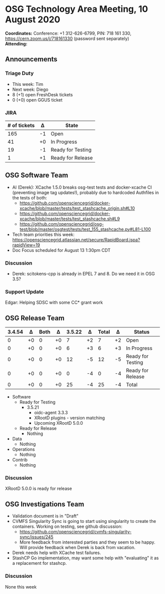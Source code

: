 # OSG Technology Area Meeting, 10 August 2020

**Coordinates:** Conference: +1 312-626-6799, PIN: 718 161 330, <https://cern.zoom.us/j/718161330> (password sent separately)  
**Attending:**   


## Announcements



### Triage Duty

-   This week: Tim
-   Next week: Diego
-   8 (+1) open FreshDesk tickets
-   0 (+0) open GGUS ticket


### JIRA

| # of tickets | &Delta; | State             |
|------------ |------- |----------------- |
| 165          | -1      | Open              |
| 41           | +0      | In Progress       |
| 19           | -1      | Ready for Testing |
| 1            | +1      | Ready for Release |


## OSG Software Team

-   AI (Derek): XCache 1.5.0 breaks osg-test tests and docker-xcache CI (preventing image tag updates!), probably due to hardcoded Authfiles in the tests of both:  
    -   <https://github.com/opensciencegrid/docker-xcache/blob/master/tests/test_stashcache_origin.sh#L10>
    -   <https://github.com/opensciencegrid/docker-xcache/blob/master/tests/test_stashcache.sh#L9>
    -   <https://github.com/opensciencegrid/osg-test/blob/master/osgtest/tests/test_155_stashcache.py#L81-L100>
-   Tech team priorities this week: <https://opensciencegrid.atlassian.net/secure/RapidBoard.jspa?rapidView=19>
-   Doc Focus scheduled for August 13 1:30pm CDT


### Discussion

-   Derek: scitokens-cpp is already in EPEL 7 and 8. Do we need it in OSG 3.5?


### Support Update

Edgar: Helping SDSC with some CC\* grant work


## OSG Release Team

| 3.4.54 | &Delta; | Both | &Delta; | 3.5.22 | &Delta; | Total | &Delta; | Status            |
| ------ | ------- | ---- | ------- | ------ | ------- | ----- | ------- | ----------------- |
| 0      | +0      | 0    | +0      | 7      | +2      | 7     | +2      | Open              |
| 0      | +0      | 0    | +0      | 6      | +3      | 6     | +3      | In Progress       |
| 0      | +0      | 0    | +0      | 12     | -5      | 12    | -5      | Ready for Testing |
| 0      | +0      | 0    | +0      | 0      | -4      | 0     | -4      | Ready for Release |
| 0      | +0      | 0    | +0      | 25     | -4      | 25    | -4      | Total             |

-   Software  
    -   Ready for Testing  
        -   3.5.21  
            -   oidc-agent 3.3.3
            -   XRootD plugins - version matching
            -   Upcoming XRootD 5.0.0
    -   Ready for Release  
        -   Nothing
-   Data  
    -   Nothing
-   Operations  
    -   Nothing
-   Contrib  
    -   Nothing


### Discussion

XRootD 5.0.0 is ready for release


## OSG Investigations Team

-   Validation document is in "Draft"
-   CVMFS Singularity Sync is going to start using singularity to create the containers. Working on testing, see github discussion:  
    -   <https://github.com/opensciencegrid/cvmfs-singularity-sync/issues/245>
    -   More feedback from interested parties and they seem to be happy. Will provide feedback when Derek is back from vacation.
-   Derek needs help with XCache test failures.
-   StashCP Go implementation, may want some help with "evaluating" it as a replacement for stashcp.


### Discussion

None this week
